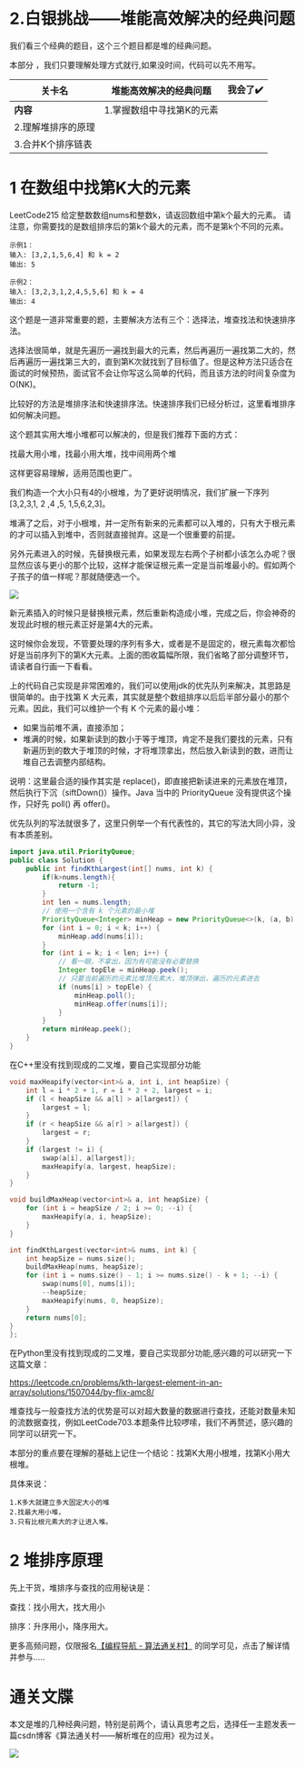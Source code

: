 # 2.白银挑战——堆能高效解决的经典问题

我们看三个经典的题目，这个三个题目都是堆的经典问题。

本部分 ，我们只要理解处理方式就行,如果没时间，代码可以先不用写。

| **关卡名**         | 堆能高效解决的经典问题    | 我会了✔️ |
| ------------------ | ------------------------- | ------- |
| **内容**           | 1.掌握数组中寻找第K的元素 |         |
| 2.理解堆排序的原理 |                           |         |
| 3.合并K个排序链表  |                           |         |

# 1 在数组中找第K大的元素

LeetCode215 给定整数数组nums和整数k，请返回数组中第k个最大的元素。 请注意，你需要找的是数组排序后的第k个最大的元素，而不是第k个不同的元素。

```plain
示例1：
输入: [3,2,1,5,6,4] 和 k = 2
输出: 5

示例2：
输入: [3,2,3,1,2,4,5,5,6] 和 k = 4
输出: 4
```

这个题是一道非常重要的题，主要解决方法有三个：选择法，堆查找法和快速排序法。

选择法很简单，就是先遍历一遍找到最大的元素，然后再遍历一遍找第二大的，然后再遍历一遍找第三大的，直到第K次就找到了目标值了。但是这种方法只适合在面试的时候预热，面试官不会让你写这么简单的代码，而且该方法的时间复杂度为O(NK)。

比较好的方法是堆排序法和快速排序法。快速排序我们已经分析过，这里看堆排序如何解决问题。

这个题其实用大堆小堆都可以解决的，但是我们推荐下面的方式：

找最大用小堆，找最小用大堆，找中间用两个堆

这样更容易理解，适用范围也更广。

我们构造一个大小只有4的小根堆，为了更好说明情况，我们扩展一下序列[3,2,3,1, 2 ,4 ,5, 1,5,6,2,3]。

堆满了之后，对于小根堆，并一定所有新来的元素都可以入堆的，只有大于根元素的才可以插入到堆中，否则就直接抛弃。这是一个很重要的前提。

另外元素进入的时候，先替换根元素，如果发现左右两个子树都小该怎么办呢？很显然应该与更小的那个比较，这样才能保证根元素一定是当前堆最小的。假如两个子孩子的值一样呢？那就随便选一个。

![](https://pic.yupi.icu/5563/202311220826318.png)

新元素插入的时候只是替换根元素，然后重新构造成小堆，完成之后，你会神奇的发现此时根的根元素正好是第4大的元素。

这时候你会发现，不管要处理的序列有多大，或者是不是固定的，根元素每次都恰好是当前序列下的第K大元素。上面的图收篇幅所限，我们省略了部分调整环节，请读者自行画一下看看。

上的代码自己实现是非常困难的，我们可以使用jdk的优先队列来解决，其思路是很简单的。由于找第 K 大元素，其实就是整个数组排序以后后半部分最小的那个元素。因此，我们可以维护一个有 K 个元素的最小堆：

- 如果当前堆不满，直接添加；
- 堆满的时候，如果新读到的数小于等于堆顶，肯定不是我们要找的元素，只有新遍历到的数大于堆顶的时候，才将堆顶拿出，然后放入新读到的数，进而让堆自己去调整内部结构。

说明：这里最合适的操作其实是 replace()，即直接把新读进来的元素放在堆顶，然后执行下沉（siftDown()）操作。Java 当中的 PriorityQueue 没有提供这个操作，只好先 poll() 再 offer()。

优先队列的写法就很多了，这里只例举一个有代表性的，其它的写法大同小异，没有本质差别。

```java
import java.util.PriorityQueue;
public class Solution {
    public int findKthLargest(int[] nums, int k) {
        if(k>nums.length){
            return -1;
        }
        int len = nums.length;
        // 使用一个含有 k 个元素的最小堆
        PriorityQueue<Integer> minHeap = new PriorityQueue<>(k, (a, b) -> a - b);
        for (int i = 0; i < k; i++) {
            minHeap.add(nums[i]);
        }
        for (int i = k; i < len; i++) {
            // 看一眼，不拿出，因为有可能没有必要替换
            Integer topEle = minHeap.peek();
            // 只要当前遍历的元素比堆顶元素大，堆顶弹出，遍历的元素进去
            if (nums[i] > topEle) {
                minHeap.poll();
                minHeap.offer(nums[i]);
            }
        }
        return minHeap.peek();
    }
}
```

在C++里没有找到现成的二叉堆，要自己实现部分功能

```cpp
void maxHeapify(vector<int>& a, int i, int heapSize) {
    int l = i * 2 + 1, r = i * 2 + 2, largest = i;
    if (l < heapSize && a[l] > a[largest]) {
        largest = l;
    } 
    if (r < heapSize && a[r] > a[largest]) {
        largest = r;
    }
    if (largest != i) {
        swap(a[i], a[largest]);
        maxHeapify(a, largest, heapSize);
    }
}

void buildMaxHeap(vector<int>& a, int heapSize) {
    for (int i = heapSize / 2; i >= 0; --i) {
        maxHeapify(a, i, heapSize);
    } 
}

int findKthLargest(vector<int>& nums, int k) {
    int heapSize = nums.size();
    buildMaxHeap(nums, heapSize);
    for (int i = nums.size() - 1; i >= nums.size() - k + 1; --i) {
        swap(nums[0], nums[i]);
        --heapSize;
        maxHeapify(nums, 0, heapSize);
    }
    return nums[0];
}
};
```

在Python里没有找到现成的二叉堆，要自己实现部分功能,感兴趣的可以研究一下这篇文章：

https://leetcode.cn/problems/kth-largest-element-in-an-array/solutions/1507044/by-flix-amc8/

堆查找与一般查找方法的优势是可以对超大数量的数据进行查找，还能对数量未知的流数据查找，例如LeetCode703.本题条件比较啰嗦，我们不再赘述，感兴趣的同学可以研究一下。

本部分的重点要在理解的基础上记住一个结论：找第K大用小根堆，找第K小用大根堆。

具体来说：

```plain
1.K多大就建立多大固定大小的堆
2.找最大用小堆，
3.只有比根元素大的才让进入堆。
```

# 2 堆排序原理

先上干货，堆排序与查找的应用秘诀是：

查找：找小用大，找大用小

排序：升序用小，降序用大。





更多高频问题，仅限报名[【编程导航 - 算法通关村】](https://yuyuanweb.feishu.cn/wiki/J9qLwpv75iropZkXpmIcYrZ8nNM) 的同学可见，点击了解详情并参与.....



#  通关文牒

本文是堆的几种经典问题，特别是前两个，请认真思考之后，选择任一主题发表一篇csdn博客《算法通关村——解析堆在的应用》视为过关。


![](https://pic.yupi.icu/5563/202311220826291.png)
